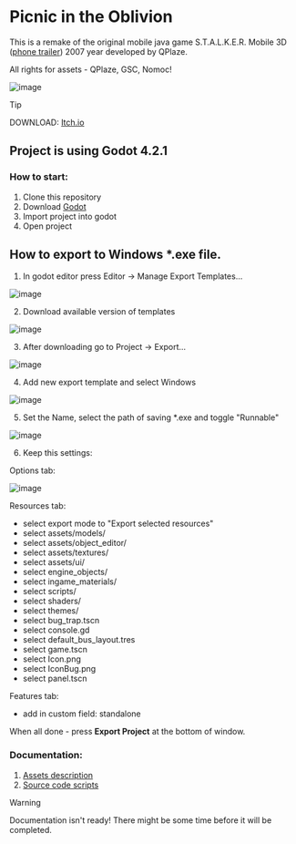# Picnic in the Oblivion
This is a remake of the original mobile java game S.T.A.L.K.E.R. Mobile 3D ([phone trailer](https://www.youtube.com/watch?v=UcOBQ29YEO4)) 2007 year developed by QPlaze.

All rights for assets - QPlaze, GSC, Nomoc!

![image](https://github.com/Lekksii/picnic-in-the-oblivion/assets/64277255/fccefe6d-dfe4-4700-9f5c-d03761f644d6)

> [!TIP]
> DOWNLOAD: [Itch.io](https://alex1197.itch.io/pito)

## Project is using Godot 4.2.1
###  How to start:
1. Clone this repository
2. Download [Godot](https://godotengine.org/)
3. Import project into godot
4. Open project

## How to export to Windows *.exe file.
1. In godot editor press Editor -> Manage Export Templates...
   
![image](https://github.com/Lekksii/picnic-in-the-oblivion/assets/64277255/c9dd2609-434c-44da-9e0e-df1eac7f2be4)

2. Download available version of templates
   
![image](https://github.com/Lekksii/picnic-in-the-oblivion/assets/64277255/86bce201-2f4c-4a44-b7bf-74ef19400732)

3. After downloading go to Project -> Export...
   
![image](https://github.com/Lekksii/picnic-in-the-oblivion/assets/64277255/d0eeffc1-111a-4f41-ae9a-38024d0b2364)

4. Add new export template and select Windows
   
![image](https://github.com/Lekksii/picnic-in-the-oblivion/assets/64277255/e8425f88-c21e-4024-bcc9-55a8340bc3aa)

5. Set the Name, select the path of saving *.exe and toggle "Runnable"
    
![image](https://github.com/Lekksii/picnic-in-the-oblivion/assets/64277255/9c93f6f8-2d21-4f5b-af9d-8842a30ce75a)

6. Keep this settings:

Options tab:

![image](https://github.com/Lekksii/picnic-in-the-oblivion/assets/64277255/4c25489d-02c9-4b8f-bab3-dd6f99d5e93c)

Resources tab:
   - select export mode to "Export selected resources"
   - select assets/models/
   - select assets/object_editor/
   - select assets/textures/
   - select assets/ui/
   - select engine_objects/
   - select ingame_materials/
   - select scripts/
   - select shaders/
   - select themes/
   - select bug_trap.tscn
   - select console.gd
   - select default_bus_layout.tres
   - select game.tscn
   - select Icon.png
   - select IconBug.png
   - select panel.tscn

Features tab:
   - add in custom field: standalone

When all done - press **Export Project** at the bottom of window.

### Documentation:
1. [Assets description](https://picnic-in-the-oblivion.gitbook.io/assets/)
2. [Source code scripts](https://picnic-in-the-oblivion.gitbook.io/source-code-scripts/)
   
>[!WARNING]
>Documentation isn't ready! There might be some time before it will be completed.
